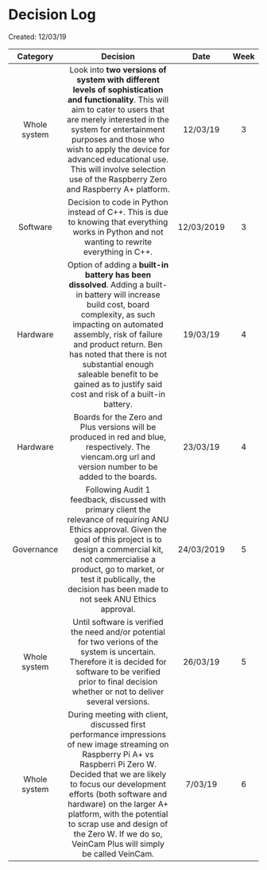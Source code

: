  # Decision Log
 Created: 12/03/19

| Category        | Decision           | Date  |  Week |
| :-------------: |:-------------:| :-----:| :-----:|
| Whole system      |Look into **two versions of system with different levels of sophistication and functionality**. This will aim to cater to users that are merely interested in the system for entertainment purposes and those who wish to apply the device for advanced educational use. This will involve selection use of the Raspberry Zero and Raspberry A+ platform.  | 12/03/19 | 3 |
|Software|Decision to code in Python instead of C++. This is due to knowing that everything works in Python and not wanting to rewrite everything in C++.|12/03/2019|3|
|Hardware| Option of adding a **built-in battery has been dissolved**. Adding a built-in battery will increase build cost, board complexity, as such impacting on automated assembly, risk of failure and product return. Ben has noted that there is not substantial enough saleable benefit to be gained as to justify said cost and risk of a built-in battery.|19/03/19|4|
|Hardware|Boards for the Zero and Plus versions will be produced in red and blue, respectively. The viencam.org url and version number to be added to the boards.|23/03/19|4|
|Governance|Following Audit 1 feedback, discussed with primary client the relevance of requiring ANU Ethics approval. Given the goal of this project is to design a commercial kit, not commercialise a product, go to market, or test it publically, the decision has been made to not seek ANU Ethics approval. |24/03/2019|5|
|Whole system|Until software is verified the need and/or potential for two verions of the system is uncertain. Therefore it is decided for software to be verified prior to final decision whether or not to deliver several versions.|26/03/19|5|
|Whole system|During meeting with client, discussed first performance impressions of new image streaming on Raspberry Pi A+ vs Raspberri Pi Zero W. Decided that we are likely to focus our development efforts (both software and hardware) on the larger A+ platform, with the potential to scrap use and design of the Zero W. If we do so, VeinCam Plus will simply be called VeinCam.|7/03/19|6|
